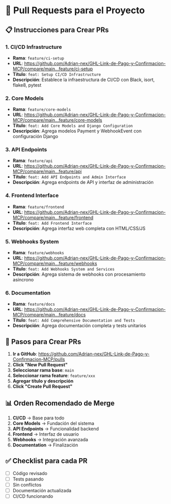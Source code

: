 # 🔄 Pull Requests para el Proyecto

## 📋 Instrucciones para Crear PRs

### 1. **CI/CD Infrastructure**
- **Rama**: `feature/ci-setup`
- **URL**: https://github.com/Adrian-nex/GHL-Link-de-Pago-y-Confirmacion-MCP/compare/main...feature/ci-setup
- **Título**: `feat: Setup CI/CD Infrastructure`
- **Descripción**: Establece la infraestructura de CI/CD con Black, isort, flake8, pytest

### 2. **Core Models**
- **Rama**: `feature/core-models`
- **URL**: https://github.com/Adrian-nex/GHL-Link-de-Pago-y-Confirmacion-MCP/compare/main...feature/core-models
- **Título**: `feat: Add Core Models and Django Configuration`
- **Descripción**: Agrega modelos Payment y WebhookEvent con configuración Django

### 3. **API Endpoints**
- **Rama**: `feature/api`
- **URL**: https://github.com/Adrian-nex/GHL-Link-de-Pago-y-Confirmacion-MCP/compare/main...feature/api
- **Título**: `feat: Add API Endpoints and Admin Interface`
- **Descripción**: Agrega endpoints de API y interfaz de administración

### 4. **Frontend Interface**
- **Rama**: `feature/frontend`
- **URL**: https://github.com/Adrian-nex/GHL-Link-de-Pago-y-Confirmacion-MCP/compare/main...feature/frontend
- **Título**: `feat: Add Frontend Interface`
- **Descripción**: Agrega interfaz web completa con HTML/CSS/JS

### 5. **Webhooks System**
- **Rama**: `feature/webhooks`
- **URL**: https://github.com/Adrian-nex/GHL-Link-de-Pago-y-Confirmacion-MCP/compare/main...feature/webhooks
- **Título**: `feat: Add Webhooks System and Services`
- **Descripción**: Agrega sistema de webhooks con procesamiento asíncrono

### 6. **Documentation**
- **Rama**: `feature/docs`
- **URL**: https://github.com/Adrian-nex/GHL-Link-de-Pago-y-Confirmacion-MCP/compare/main...feature/docs
- **Título**: `feat: Add Comprehensive Documentation and Tests`
- **Descripción**: Agrega documentación completa y tests unitarios

## 🚀 Pasos para Crear PRs

1. **Ir a GitHub**: https://github.com/Adrian-nex/GHL-Link-de-Pago-y-Confirmacion-MCP/pulls
2. **Click "New Pull Request"**
3. **Seleccionar rama base**: `main`
4. **Seleccionar rama feature**: `feature/xxx`
5. **Agregar título y descripción**
6. **Click "Create Pull Request"**

## 📊 Orden Recomendado de Merge

1. **CI/CD** → Base para todo
2. **Core Models** → Fundación del sistema
3. **API Endpoints** → Funcionalidad backend
4. **Frontend** → Interfaz de usuario
5. **Webhooks** → Integración avanzada
6. **Documentation** → Finalización

## ✅ Checklist para cada PR

- [ ] Código revisado
- [ ] Tests pasando
- [ ] Sin conflictos
- [ ] Documentación actualizada
- [ ] CI/CD funcionando
